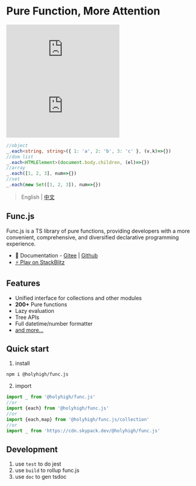 # Pure Function, More Attention
![npm](https://img.shields.io/npm/v/@holyhigh/func.js?style=plastic)
![NPM](https://img.shields.io/npm/l/@holyhigh/func.js)

```ts
//object
_.each<string, string>({ 1: 'a', 2: 'b', 3: 'c' }, (v,k)=>{})
//dom list
_.each<HTMLElement>(document.body.children, (el)=>{})
//array
_.each([1, 2, 3], num=>{})
//set
_.each(new Set([1, 2, 3]), num=>{})
```
> English | [中文](./README_ZH.md)

## Func.js
Func.js is a TS library of pure functions, providing developers with a more convenient, comprehensive, and diversified declarative programming experience.

- 📑 Documentation - [Gitee](https://holyhigh2.gitee.io/func.js/) | [Github](https://holyhigh2.gitee.io/func.js/)
- [⚡ Play on StackBlitz](https://stackblitz.com/edit/func-js?file=index.ts)

## Features
- Unified interface for collections and other modules
- **200+** Pure functions
- Lazy evaluation
- Tree APIs
- Full datetime/number formatter
- [and more...]()

## Quick start
1. install
```sh
npm i @holyhigh/func.js
```
2. import
```ts
import _ from '@holyhigh/func.js'
//or
import {each} from '@holyhigh/func.js'
//or
import {each,map} from '@holyhigh/func.js/collection'
//or
import _ from 'https://cdn.skypack.dev/@holyhigh/func.js'
```

## Development
1. use `test` to do jest 
2. use `build` to rollup func.js
3. use `doc` to gen tsdoc